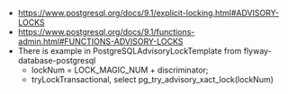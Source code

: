 - https://www.postgresql.org/docs/9.1/explicit-locking.html#ADVISORY-LOCKS
- https://www.postgresql.org/docs/9.1/functions-admin.html#FUNCTIONS-ADVISORY-LOCKS
- There is example in PostgreSQLAdvisoryLockTemplate from flyway-database-postgresql
    - lockNum = LOCK_MAGIC_NUM + discriminator;
    - tryLockTransactional, select pg_try_advisory_xact_lock(lockNum)
